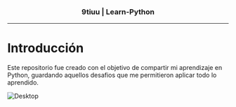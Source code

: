 <h3 align="center">9tiuu | Learn-Python</h3>

---

# Introducción

Este repositorio fue creado con el objetivo de compartir mi aprendizaje en Python, guardando aquellos desafios que me permitieron aplicar todo lo aprendido.

![Desktop](https://i.pinimg.com/originals/33/d3/5d/33d35db8934632ded132d7cb171c8a21.gif)